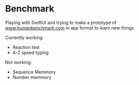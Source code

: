 # Benchmark

Playing with SwiftUI and trying to make a prototype of www.humanbenchmark.com in app format to learn new things

Currently working:
* Reaction test
* A-Z speed typing

Not working: 
* Sequence Memmory
* Number memmory
